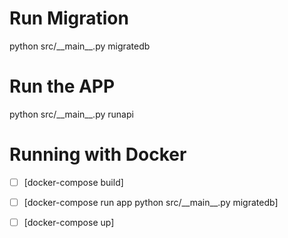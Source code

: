 # Run Migration

python src/\_\_main\_\_.py migratedb

# Run the APP

python src/\_\_main\_\_.py runapi

# Running with Docker

- [ ] [docker-compose build]
- [ ] [docker-compose run app python src/\_\_main\_\_.py migratedb]
- [ ] [docker-compose up]

